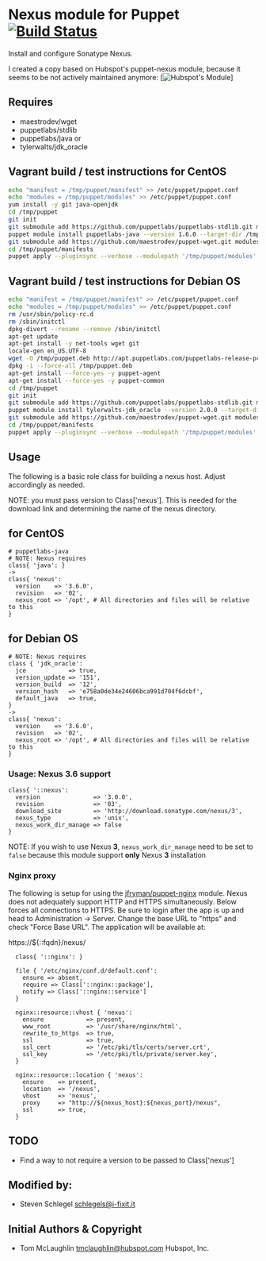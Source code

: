 # Nexus module for Puppet [![Build Status](https://travis-ci.org/SchlegelS0208/nexus.svg?branch=master)](https://travis-ci.org/SchlegelS0208/nexus)
Install and configure Sonatype Nexus.

I created a copy based on Hubspot's puppet-nexus module,
because it seems to be not actively maintained anymore:
[![Hubspot's Module](https://github.com/hubspotdevops/puppet-nexus)]

## Requires
* maestrodev/wget
* puppetlabs/stdlib
* puppetlabs/java
    or
* tylerwalts/jdk_oracle

## Vagrant build / test instructions for CentOS
```bash
echo "manifest = /tmp/puppet/manifest" >> /etc/puppet/puppet.conf  
echo "modules = /tmp/puppet/modules" >> /etc/puppet/puppet.conf
yum install -y git java-openjdk
cd /tmp/puppet
git init
git submodule add https://github.com/puppetlabs/puppetlabs-stdlib.git modules/stdlib
puppet module install puppetlabs-java --version 1.6.0 --target-dir /tmp/puppet/modules/
git submodule add https://github.com/maestrodev/puppet-wget.git modules/wget
cd /tmp/puppet/manifests
puppet apply --pluginsync --verbose --modulepath '/tmp/puppet/modules' /tmp/puppet/manifests/default.pp 
```

## Vagrant build / test instructions for Debian OS
```bash
echo "manifest = /tmp/puppet/manifest" >> /etc/puppet/puppet.conf
echo "modules = /tmp/puppet/modules" >> /etc/puppet/puppet.conf
rm /usr/sbin/policy-rc.d
rm /sbin/initctl
dpkg-divert --rename --remove /sbin/initctl
apt-get update
apt-get install -y net-tools wget git
locale-gen en_US.UTF-8
wget -O /tmp/puppet.deb http://apt.puppetlabs.com/puppetlabs-release-pc1-trusty.deb
dpkg -i --force-all /tmp/puppet.deb
apt-get install --force-yes -y puppet-agent
apt-get install --force-yes -y puppet-common
cd /tmp/puppet
git init
git submodule add https://github.com/puppetlabs/puppetlabs-stdlib.git modules/stdlib
puppet module install tylerwalts-jdk_oracle --version 2.0.0 --target-dir /tmp/puppet/modules/
git submodule add https://github.com/maestrodev/puppet-wget.git modules/wget
cd /tmp/puppet/manifests
puppet apply --pluginsync --verbose --modulepath '/tmp/puppet/modules' /tmp/puppet/manifests/default.pp
```

## Usage
The following is a basic role class for building a nexus host.
Adjust accordingly as needed.

NOTE: you must pass version to Class['nexus'].  This is needed for the
download link and determining the name of the nexus directory.

## for CentOS
```puppet
# puppetlabs-java
# NOTE: Nexus requires
class{ 'java': }
->
class{ 'nexus':
  version    => '3.6.0',
  revision   => '02',
  nexus_root => '/opt', # All directories and files will be relative to this
}
```

## for Debian OS
```puppet
# NOTE: Nexus requires
class { 'jdk_oracle':
  jce            => true,
  version_update => '151',
  version_build  => '12',
  version_hash   => 'e758a0de34e24606bca991d704f6dcbf',
  default_java   => true,
}
->
class{ 'nexus':
  version    => '3.6.0',
  revision   => '02',
  nexus_root => '/opt', # All directories and files will be relative to this
}
```

### Usage: Nexus 3.6 support
```puppet
class{ '::nexus':
  version               => '3.0.0',
  revision              => '03',
  download_site         => 'http://download.sonatype.com/nexus/3',
  nexus_type            => 'unix',
  nexus_work_dir_manage => false
}
```

NOTE: If you wish to use Nexus **3**, `nexus_work_dir_manage`
need to be set to `false` because this module support **only** Nexus **3** installation

### Nginx proxy
The following is setup for using the
[jfryman/puppet-nginx](https://github.com/jfryman/puppet-nginx) module. Nexus
does not adequately support HTTP and HTTPS simultaneously.  Below forces
all connections to HTTPS.  Be sure to login after the app is up and head
to Administration -> Server.  Change the base URL to "https" and check
"Force Base URL".  The application will be available at:

https://${::fqdn}/nexus/

```puppet
  class{ '::nginx': }

  file { '/etc/nginx/conf.d/default.conf':
    ensure => absent,
    require => Class['::nginx::package'],
    notify => Class['::nginx::service']
  }

  nginx::resource::vhost { 'nexus':
    ensure            => present,
    www_root          => '/usr/share/nginx/html',
    rewrite_to_https  => true,
    ssl               => true,
    ssl_cert          => '/etc/pki/tls/certs/server.crt',
    ssl_key           => '/etc/pki/tls/private/server.key',
  }

  nginx::resource::location { 'nexus':
    ensure    => present,
    location  => '/nexus',
    vhost     => 'nexus',
    proxy     => "http://${nexus_host}:${nexus_port}/nexus",
    ssl       => true,
  }
```
## TODO
* Find a way to not require a version to be passed to Class['nexus']

## Modified by:
* Steven Schlegel <schlegels@i-fixit.it>

## Initial Authors & Copyright
* Tom McLaughlin <tmclaughlin@hubspot.com>
Hubspot, Inc.
